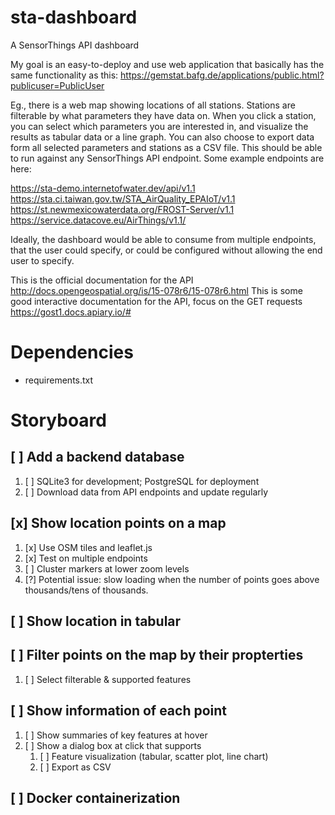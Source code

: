 # sta-dashboard
A SensorThings API dashboard

My goal is an easy-to-deploy and use web application that basically has the same functionality as this: https://gemstat.bafg.de/applications/public.html?publicuser=PublicUser
 
Eg., there is a web map showing locations of all stations. Stations are filterable by what parameters they have data on. When you click a station, you can select which parameters you are interested in, and visualize the results as tabular data or a line graph. You can also choose to export data form all selected parameters and stations as a CSV file. This should be able to run against any SensorThings API endpoint. Some example endpoints are here:
 
https://sta-demo.internetofwater.dev/api/v1.1
https://sta.ci.taiwan.gov.tw/STA_AirQuality_EPAIoT/v1.1
https://st.newmexicowaterdata.org/FROST-Server/v1.1
https://service.datacove.eu/AirThings/v1.1/
 
Ideally, the dashboard would be able to consume from multiple endpoints, that the user could specify, or could be configured without allowing the end user to specify.
 
This is the official documentation for the API http://docs.opengeospatial.org/is/15-078r6/15-078r6.html
This is some good interactive documentation for the API, focus on the GET requests https://gost1.docs.apiary.io/#

# Dependencies
- requirements.txt

# Storyboard
## [ ] Add a backend database
1. [ ] SQLite3 for development; PostgreSQL for deployment
2. [ ] Download data from API endpoints and update regularly
## [x] Show location points on a map
1. [x] Use OSM tiles and leaflet.js
2. [x] Test on multiple endpoints
3. [ ] Cluster markers at lower zoom levels
4. [?] Potential issue: slow loading when the number of points goes above thousands/tens of thousands.
## [ ] Show location in tabular
## [ ] Filter points on the map by their propterties
1. [ ] Select filterable & supported features
## [ ] Show information of each point
1. [ ] Show summaries of key features at hover
2. [ ] Show a dialog box at click that supports
    1. [ ] Feature visualization (tabular, scatter plot, line chart)
    2. [ ] Export as CSV
## [ ] Docker containerization

